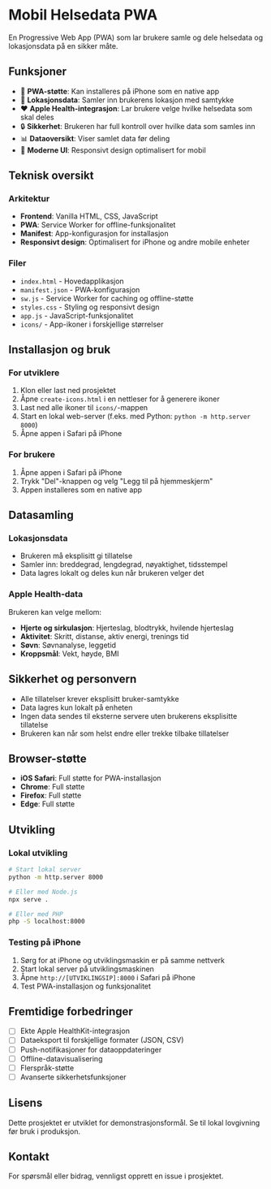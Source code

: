 # Mobil Helsedata PWA

En Progressive Web App (PWA) som lar brukere samle og dele helsedata og lokasjonsdata på en sikker måte.

## Funksjoner

- 📱 **PWA-støtte**: Kan installeres på iPhone som en native app
- 📍 **Lokasjonsdata**: Samler inn brukerens lokasjon med samtykke
- ❤️ **Apple Health-integrasjon**: Lar brukere velge hvilke helsedata som skal deles
- 🔒 **Sikkerhet**: Brukeren har full kontroll over hvilke data som samles inn
- 📊 **Dataoversikt**: Viser samlet data før deling
- 🎨 **Moderne UI**: Responsivt design optimalisert for mobil

## Teknisk oversikt

### Arkitektur
- **Frontend**: Vanilla HTML, CSS, JavaScript
- **PWA**: Service Worker for offline-funksjonalitet
- **Manifest**: App-konfigurasjon for installasjon
- **Responsivt design**: Optimalisert for iPhone og andre mobile enheter

### Filer
- `index.html` - Hovedapplikasjon
- `manifest.json` - PWA-konfigurasjon
- `sw.js` - Service Worker for caching og offline-støtte
- `styles.css` - Styling og responsivt design
- `app.js` - JavaScript-funksjonalitet
- `icons/` - App-ikoner i forskjellige størrelser

## Installasjon og bruk

### For utviklere
1. Klon eller last ned prosjektet
2. Åpne `create-icons.html` i en nettleser for å generere ikoner
3. Last ned alle ikoner til `icons/`-mappen
4. Start en lokal web-server (f.eks. med Python: `python -m http.server 8000`)
5. Åpne appen i Safari på iPhone

### For brukere
1. Åpne appen i Safari på iPhone
2. Trykk "Del"-knappen og velg "Legg til på hjemmeskjerm"
3. Appen installeres som en native app

## Datasamling

### Lokasjonsdata
- Brukeren må eksplisitt gi tillatelse
- Samler inn: breddegrad, lengdegrad, nøyaktighet, tidsstempel
- Data lagres lokalt og deles kun når brukeren velger det

### Apple Health-data
Brukeren kan velge mellom:
- **Hjerte og sirkulasjon**: Hjerteslag, blodtrykk, hvilende hjerteslag
- **Aktivitet**: Skritt, distanse, aktiv energi, trenings tid
- **Søvn**: Søvnanalyse, leggetid
- **Kroppsmål**: Vekt, høyde, BMI

## Sikkerhet og personvern

- Alle tillatelser krever eksplisitt bruker-samtykke
- Data lagres kun lokalt på enheten
- Ingen data sendes til eksterne servere uten brukerens eksplisitte tillatelse
- Brukeren kan når som helst endre eller trekke tilbake tillatelser

## Browser-støtte

- **iOS Safari**: Full støtte for PWA-installasjon
- **Chrome**: Full støtte
- **Firefox**: Full støtte
- **Edge**: Full støtte

## Utvikling

### Lokal utvikling
```bash
# Start lokal server
python -m http.server 8000

# Eller med Node.js
npx serve .

# Eller med PHP
php -S localhost:8000
```

### Testing på iPhone
1. Sørg for at iPhone og utviklingsmaskin er på samme nettverk
2. Start lokal server på utviklingsmaskinen
3. Åpne `http://[UTVIKLINGSIP]:8000` i Safari på iPhone
4. Test PWA-installasjon og funksjonalitet

## Fremtidige forbedringer

- [ ] Ekte Apple HealthKit-integrasjon
- [ ] Dataeksport til forskjellige formater (JSON, CSV)
- [ ] Push-notifikasjoner for dataoppdateringer
- [ ] Offline-datavisualisering
- [ ] Flerspråk-støtte
- [ ] Avanserte sikkerhetsfunksjoner

## Lisens

Dette prosjektet er utviklet for demonstrasjonsformål. Se til lokal lovgivning før bruk i produksjon.

## Kontakt

For spørsmål eller bidrag, vennligst opprett en issue i prosjektet.
